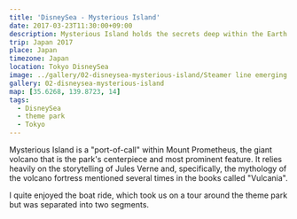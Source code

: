 ```yaml
---
title: 'DisneySea - Mysterious Island'
date: 2017-03-23T11:30:00+09:00
description: Mysterious Island holds the secrets deep within the Earth and under the sea at Captain Nemo's hidden base.
trip: Japan 2017
place: Japan
timezone: Japan
location: Tokyo DisneySea
image: ../gallery/02-disneysea-mysterious-island/Steamer line emerging from tunnel.jpeg
gallery: 02-disneysea-mysterious-island
map: [35.6268, 139.8723, 14]
tags:
  - DisneySea
  - theme park
  - Tokyo
---
```


Mysterious Island is a "port-of-call" within Mount Prometheus, the giant volcano that is the park's centerpiece and most prominent feature. It relies heavily on the storytelling of Jules Verne and, specifically, the mythology of the volcano fortress mentioned several times in the books called "Vulcania".

I quite enjoyed the boat ride, which took us on a tour around the theme park but was separated into two segments.
